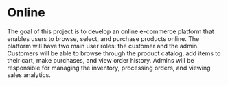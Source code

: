 # Online
The goal of this project is to develop an online e-commerce platform that 
enables users to browse, select, and purchase products online. The platform 
will have two main user roles: the customer and the admin. Customers will 
be able to browse through the product catalog, add items to their cart, make 
purchases, and view order history. Admins will be responsible for managing 
the inventory, processing orders, and viewing sales analytics.
